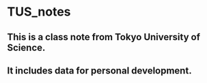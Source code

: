 # TUS_notes
## This is a class note from Tokyo University of Science.
## It includes data for personal development.